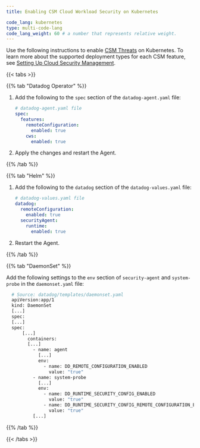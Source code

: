 ```yaml
---
title: Enabling CSM Cloud Workload Security on Kubernetes

code_lang: kubernetes
type: multi-code-lang
code_lang_weight: 60 # a number that represents relative weight. 
---
```


Use the following instructions to enable [CSM Threats][1] on Kubernetes. To learn more about the supported deployment types for each CSM feature, see [Setting Up Cloud Security Management][2].

{{< tabs >}}

{{% tab "Datadog Operator" %}}

1. Add the following to the `spec` section of the `datadog-agent.yaml` file:

    ```yaml
    # datadog-agent.yaml file
    spec:
      features:
        remoteConfiguration:
          enabled: true
        cws:
          enabled: true
    ```

2. Apply the changes and restart the Agent.


[2]: https://github.com/DataDog/datadog-operator/blob/main/docs/configuration.v2alpha1.md

{{% /tab %}}

{{% tab "Helm" %}}

1. Add the following to the `datadog` section of the `datadog-values.yaml` file:

    ```yaml
    # datadog-values.yaml file
    datadog:
      remoteConfiguration:
        enabled: true
      securityAgent:
        runtime:
          enabled: true
    ```

2. Restart the Agent.

{{% /tab %}}

{{% tab "DaemonSet" %}}

Add the following settings to the `env` section of `security-agent` and `system-probe` in the `daemonset.yaml` file:

```bash
  # Source: datadog/templates/daemonset.yaml
  apiVersion:app/1
  kind: DaemonSet
  [...]
  spec:
  [...]
  spec:
      [...]
        containers:
        [...]
          - name: agent
            [...]
            env:
              - name: DD_REMOTE_CONFIGURATION_ENABLED
                value: "true"
          - name: system-probe
            [...]
            env:
              - name: DD_RUNTIME_SECURITY_CONFIG_ENABLED
                value: "true"
              - name: DD_RUNTIME_SECURITY_CONFIG_REMOTE_CONFIGURATION_ENABLED
                value: "true"
          [...]
```

{{% /tab %}}

{{< /tabs >}}

[1]: /security/threats
[2]: /security/cloud_security_management/setup#supported-deployment-types-and-features
